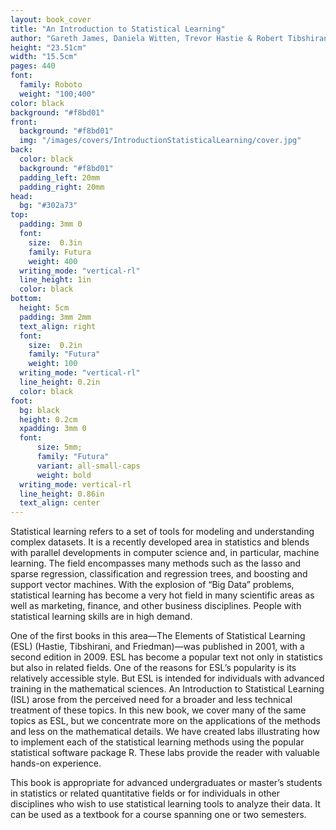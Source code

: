 ```yaml
---
layout: book_cover
title: "An Introduction to Statistical Learning"
author: "Gareth James, Daniela Witten, Trevor Hastie & Robert Tibshirani"
height: "23.51cm"
width: "15.5cm"
pages: 440
font:
  family: Roboto
  weight: "100;400"
color: black
background: "#f8bd01"
front:
  background: "#f8bd01"
  img: "/images/covers/IntroductionStatisticalLearning/cover.jpg"
back:
  color: black
  background: "#f8bd01"
  padding_left: 20mm
  padding_right: 20mm
head:
  bg: "#302a73"
top:
  padding: 3mm 0
  font:
    size:  0.3in
    family: Futura
    weight: 400
  writing_mode: "vertical-rl"
  line_height: 1in
  color: black
bottom:
  height: 5cm
  padding: 3mm 2mm
  text_align: right
  font:
    size:  0.2in
    family: "Futura"
    weight: 100
  writing_mode: "vertical-rl"
  line_height: 0.2in
  color: black
foot:
  bg: black
  height: 0.2cm
  xpadding: 3mm 0
  font:
      size: 5mm;
      family: "Futura"
      variant: all-small-caps
      weight: bold
  writing_mode: vertical-rl
  line_height: 0.86in
  text_align: center
---
```


Statistical learning refers to a set of tools for modeling and understanding complex datasets. It is a recently developed area in statistics and blends with parallel developments in computer science and, in particular, machine learning. The field encompasses many methods such as the lasso and sparse regression, classification and regression trees, and boosting and support vector machines.
With the explosion of “Big Data” problems, statistical learning has become a very hot field in many scientific areas as well as marketing, finance, and other business disciplines. People with statistical learning skills are in high demand.

One of the first books in this area—The Elements of Statistical Learning (ESL) (Hastie, Tibshirani, and Friedman)—was published in 2001, with a second edition in 2009. ESL has become a popular text not only in statistics but also in related fields. One of the reasons for ESL’s popularity is its relatively accessible style. But ESL is intended for individuals with advanced training in the mathematical sciences. An Introduction to Statistical Learning (ISL) arose from the perceived need for a broader and less technical treatment of these topics. In this new book, we cover many of the same topics as ESL, but we concentrate more on the applications of the methods and less on the mathematical details. We have created labs illustrating how to implement each of the statistical learning methods using the popular statistical software package R. These labs provide the reader with valuable hands-on experience.

This book is appropriate for advanced undergraduates or master’s students in statistics or related quantitative fields or for individuals in other
disciplines who wish to use statistical learning tools to analyze their data. It can be used as a textbook for a course spanning one or two semesters.
